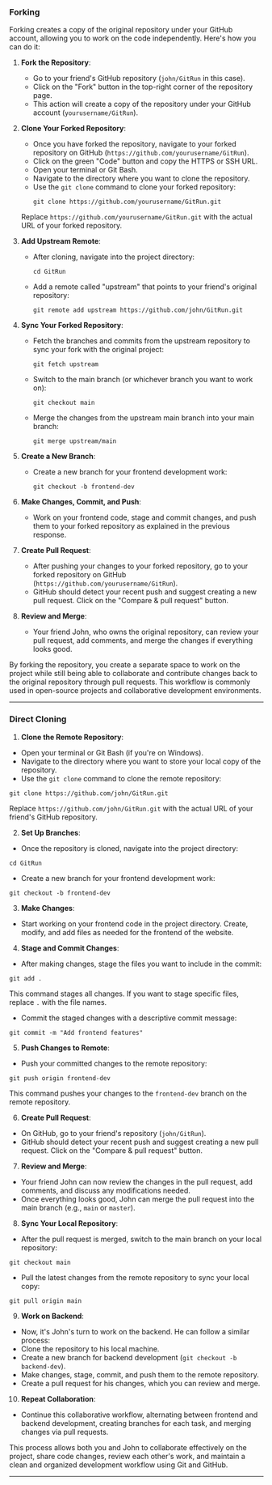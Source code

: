 ### Forking

Forking creates a copy of the original repository under your GitHub account, allowing you to work on the code
independently. Here's how you can do it:

1. **Fork the Repository**:
   - Go to your friend's GitHub repository (`john/GitRun` in this case).
   - Click on the "Fork" button in the top-right corner of the repository page.
   - This action will create a copy of the repository under your GitHub account (`yourusername/GitRun`).

2. **Clone Your Forked Repository**:
   - Once you have forked the repository, navigate to your forked repository on
     GitHub (`https://github.com/yourusername/GitRun`).
   - Click on the green "Code" button and copy the HTTPS or SSH URL.
   - Open your terminal or Git Bash.
   - Navigate to the directory where you want to clone the repository.
   - Use the `git clone` command to clone your forked repository:
     ```
     git clone https://github.com/yourusername/GitRun.git
     ```
   Replace `https://github.com/yourusername/GitRun.git` with the actual URL of your forked repository.

3. **Add Upstream Remote**:
   - After cloning, navigate into the project directory:
     ```
     cd GitRun
     ```
   - Add a remote called "upstream" that points to your friend's original repository:
     ```
     git remote add upstream https://github.com/john/GitRun.git
     ```

4. **Sync Your Forked Repository**:
   - Fetch the branches and commits from the upstream repository to sync your fork with the original project:
     ```
     git fetch upstream
     ```
   - Switch to the main branch (or whichever branch you want to work on):
     ```
     git checkout main
     ```
   - Merge the changes from the upstream main branch into your main branch:
     ```
     git merge upstream/main
     ```

5. **Create a New Branch**:
   - Create a new branch for your frontend development work:
     ```
     git checkout -b frontend-dev
     ```

6. **Make Changes, Commit, and Push**:
   - Work on your frontend code, stage and commit changes, and push them to your forked repository as explained in the
     previous response.

7. **Create Pull Request**:
   - After pushing your changes to your forked repository, go to your forked repository on
     GitHub (`https://github.com/yourusername/GitRun`).
   - GitHub should detect your recent push and suggest creating a new pull request. Click on the "Compare & pull
     request" button.

8. **Review and Merge**:
   - Your friend John, who owns the original repository, can review your pull request, add comments, and merge the
     changes if everything looks good.

By forking the repository, you create a separate space to work on the project while still being able to collaborate and
contribute changes back to the original repository through pull requests. This workflow is commonly used in open-source
projects and collaborative development environments.

---

### Direct Cloning

1. **Clone the Remote Repository**:
- Open your terminal or Git Bash (if you're on Windows).
- Navigate to the directory where you want to store your local copy of the repository.
- Use the `git clone` command to clone the remote repository:
```
git clone https://github.com/john/GitRun.git
```
Replace `https://github.com/john/GitRun.git` with the actual URL of your friend's GitHub repository.

2. **Set Up Branches**:
- Once the repository is cloned, navigate into the project directory:
```
cd GitRun
```
- Create a new branch for your frontend development work:
```
git checkout -b frontend-dev
```

3. **Make Changes**:
- Start working on your frontend code in the project directory. Create, modify, and add files as needed for the
frontend of the website.

4. **Stage and Commit Changes**:
- After making changes, stage the files you want to include in the commit:
```
git add .
```
This command stages all changes. If you want to stage specific files, replace `.` with the file names.
- Commit the staged changes with a descriptive commit message:
```
git commit -m "Add frontend features"
```

5. **Push Changes to Remote**:
- Push your committed changes to the remote repository:
```
git push origin frontend-dev
```
This command pushes your changes to the `frontend-dev` branch on the remote repository.

6. **Create Pull Request**:
- On GitHub, go to your friend's repository (`john/GitRun`).
- GitHub should detect your recent push and suggest creating a new pull request. Click on the "Compare & pull
request" button.

7. **Review and Merge**:
- Your friend John can now review the changes in the pull request, add comments, and discuss any modifications
needed.
- Once everything looks good, John can merge the pull request into the main branch (e.g., `main` or `master`).

8. **Sync Your Local Repository**:
- After the pull request is merged, switch to the main branch on your local repository:
```
git checkout main
```
- Pull the latest changes from the remote repository to sync your local copy:
```
git pull origin main
```

9. **Work on Backend**:
- Now, it's John's turn to work on the backend. He can follow a similar process:
- Clone the repository to his local machine.
- Create a new branch for backend development (`git checkout -b backend-dev`).
- Make changes, stage, commit, and push them to the remote repository.
- Create a pull request for his changes, which you can review and merge.

10. **Repeat Collaboration**:
- Continue this collaborative workflow, alternating between frontend and backend development, creating branches for
each task, and merging changes via pull requests.

This process allows both you and John to collaborate effectively on the project, share code changes, review each other's
work, and maintain a clean and organized development workflow using Git and GitHub.

---

